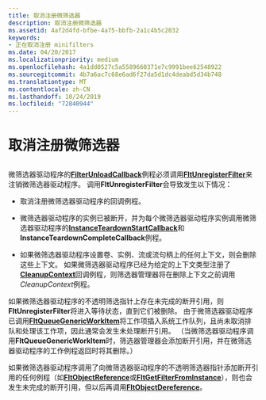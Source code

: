 ```yaml
---
title: 取消注册微筛选器
description: 取消注册微筛选器
ms.assetid: 4af2d4fd-bfbe-4a75-bbfb-2a1c4b5c2032
keywords:
- 正在取消注册 minifilters
ms.date: 04/20/2017
ms.localizationpriority: medium
ms.openlocfilehash: 4a1dd0527c5a5589660371e7c9991bee62548922
ms.sourcegitcommit: 4b7a6ac7c68e6ad6f27da5d1dc4deabd5d34b748
ms.translationtype: MT
ms.contentlocale: zh-CN
ms.lasthandoff: 10/24/2019
ms.locfileid: "72840944"
---
```

# <a name="unregistering-the-minifilter"></a>取消注册微筛选器


## <span id="ddk_unregistering_the_minifilter_if"></span><span id="DDK_UNREGISTERING_THE_MINIFILTER_IF"></span>


微筛选器驱动程序的[**FilterUnloadCallback**](https://docs.microsoft.com/windows-hardware/drivers/ddi/fltkernel/nc-fltkernel-pflt_filter_unload_callback)例程必须调用[**FltUnregisterFilter**](https://docs.microsoft.com/windows-hardware/drivers/ddi/fltkernel/nf-fltkernel-fltunregisterfilter)来注销微筛选器驱动程序。 调用**FltUnregisterFilter**会导致发生以下情况：

-   取消注册微筛选器驱动程序的回调例程。

-   微筛选器驱动程序的实例已被断开，并为每个微筛选器驱动程序实例调用微筛选器驱动程序的[**InstanceTeardownStartCallback**](https://docs.microsoft.com/windows-hardware/drivers/ddi/fltkernel/nc-fltkernel-pflt_instance_teardown_callback)和**InstanceTeardownCompleteCallback**例程。

-   如果微筛选器驱动程序设置卷、实例、流或流句柄上的任何上下文，则会删除这些上下文。 如果微筛选器驱动程序已经为给定的上下文类型注册了[**CleanupContext**](https://docs.microsoft.com/windows-hardware/drivers/ddi/fltkernel/nc-fltkernel-pflt_context_cleanup_callback)回调例程，则筛选器管理器将在删除上下文之前调用*CleanupContext*例程。

如果微筛选器驱动程序的不透明筛选指针上存在未完成的断开引用，则**FltUnregisterFilter**将进入等待状态，直到它们被删除。 由于微筛选器驱动程序已调用[**FltQueueGenericWorkItem**](https://docs.microsoft.com/windows-hardware/drivers/ddi/fltkernel/nf-fltkernel-fltqueuegenericworkitem)将工作项插入系统工作队列，且尚未取消排队和处理该工作项，因此通常会发生未处理断开引用。 （当微筛选器驱动程序调用**FltQueueGenericWorkItem**时，筛选器管理器会添加断开引用，并在微筛选器驱动程序的工作例程返回时将其删除。）

如果微筛选器驱动程序调用了向微筛选器驱动程序的不透明筛选器指针添加断开引用的任何例程（如[**FltObjectReference**](https://docs.microsoft.com/windows-hardware/drivers/ddi/fltkernel/nf-fltkernel-fltobjectreference)或[**FltGetFilterFromInstance**](https://docs.microsoft.com/windows-hardware/drivers/ddi/fltkernel/nf-fltkernel-fltgetfilterfrominstance)），则也会发生未完成的断开引用，但以后再调用[**FltObjectDereference**](https://docs.microsoft.com/windows-hardware/drivers/ddi/fltkernel/nf-fltkernel-fltobjectdereference)。

 

 




